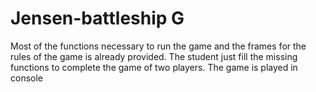 # Jensen-battleship G
  Most of the functions necessary to run the game and the frames for the rules of the game is already provided. The student just fill the missing functions to complete the game of two players. 
  The game is played in console
  

